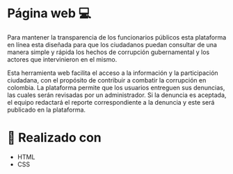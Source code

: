 # Página web 💻 

Para mantener la transparencia  de los funcionarios públicos esta  plataforma en línea  esta diseñada para que los ciudadanos puedan consultar de una manera simple y rápida los hechos de corrupción gubernamental y los actores que intervinieron en el mismo.

Esta herramienta  web facilita el acceso a la información y la participación ciudadana, con el propósito de contribuir a combatir la corrupción en colombia. La plataforma permite que los usuarios entreguen sus denuncias, las cuales serán revisadas por un administrador. Si la denuncia es aceptada, el equipo redactará el reporte correspondiente a la denuncia y este será publicado en la plataforma.

# 🔧 Realizado con
- HTML
- CSS 